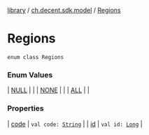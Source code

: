 [library](../../index.md) / [ch.decent.sdk.model](../index.md) / [Regions](./index.md)

# Regions

`enum class Regions`

### Enum Values

| [NULL](-n-u-l-l.md) |  |
| [NONE](-n-o-n-e.md) |  |
| [ALL](-a-l-l.md) |  |

### Properties

| [code](code.md) | `val code: `[`String`](https://kotlinlang.org/api/latest/jvm/stdlib/kotlin/-string/index.html) |
| [id](id.md) | `val id: `[`Long`](https://kotlinlang.org/api/latest/jvm/stdlib/kotlin/-long/index.html) |

